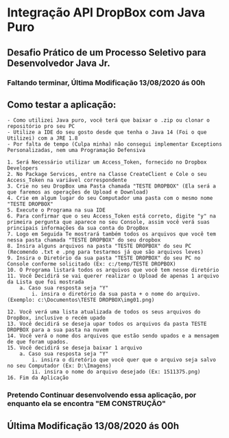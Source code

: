 # Integração API DropBox com Java Puro

## Desafio Prático de um Processo Seletivo para Desenvolvedor Java Jr.

### Faltando terminar, Última Modificação 13/08/2020 ás 00h

## Como testar a aplicação:

	- Como utilizei Java puro, você terá que baixar o .zip ou clonar o repositório pro seu PC
	- Utilize a IDE do seu gosto desde que tenha o Java 14 (Foi o que Utilizei) com a JRE 1.8
	- Por falta de tempo (Culpa minha) não consegui implementar Exceptions Personalizadas, nem uma Programação Defensiva 
	
	1. Será Necessário utilizar um Access_Token, fornecido no Dropbox Developers
	2. No Package Services, entre na Classe CreateClient e Cole o seu Access_Token na variável correspondente
	3. Crie no seu DropBox uma Pasta chamada "TESTE DROPBOX" (Ela será a que faremos as operações de Upload e Download)
	4. Crie em algum lugar do seu Computador uma pasta com o mesmo nome "TESTE DROPBOX"
	5. Execute o Programa na sua IDE
	6. Para confirmar que o seu Access_Token está correto, digite "y" na primeira pergunta que aparece no seu Console, assim você verá suas principais informações da sua conta do DropBox
	7. Logo em Seguida Te mostrará também todos os arquivos que você tem nessa pasta chamada "TESTE DROPBOX" do seu dropbox
	8. Insira alguns arquivos na pasta "TESTE DROPBOX" do seu PC (Recomendo .txt e .png para testarmos já que são arquivos leves)
	9. Insira o Diretório da sua pasta "TESTE DROPBOX" do seu PC no Console conforme solicitado (Ex: c:/temp/TESTE DROPBOX)
	10. O Programa listará todos os arquivos que você tem nesse diretório
	11. Você Decidirá se vai querer realizar o Upload de apenas 1 arquivo da Lista que foi mostrada
		a. Caso sua resposta seja "Y"
			i. insira o diretório da sua pasta + o nome do arquivo. (Exemplo: c:\Documentos\TESTE DROPBOX\img01.png)
			
	12. Você verá uma lista atualizada de todos os seus arquivos do DropBox, inclusive o recém upado
	13. Você decidirá se deseja upar todos os arquivos da pasta TESTE DROPBOX para a sua pasta na nuvem
	14. Você verá o nome dos arquivos que estão sendo upados e a mensagem de que foram upados.
	15. Você decidirá se deseja baixar 1 arquivo
		a. Caso sua resposta seja "Y"
			i. insira o diretório que você quer que o arquivo seja salvo no seu Computador (Ex: D:\Imagens)
			ii. insira o nome do arquivo desejado (Ex: 1511375.png)
	16. Fim da Aplicação

### Pretendo Continuar desenvolvendo essa aplicação, por enquanto ela se encontra "EM CONSTRUÇÃO"
## Última Modificação 13/08/2020 ás 00h
